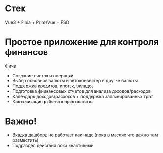 # Стек
Vue3 + Pinia + PrimeVue + FSD

# Простое приложение для контроля финансов
Фичи
* Создание счетов и операций
* Выбор основной валюты и автоконвертер в другие валюты
* Поддержка кредитов, ипотек, вкладов
* Подготовка фиинансовых отчетов для анализа доходов/расходов
* Календарь доходов/расходов + поддержка запланированных трат
* Кастомизация рабочего пространства

# Важно!
* Вкадка дашборд не работает как надо (пока в маслях что важно там разместить)
* Подраздел действия пока неактивный
